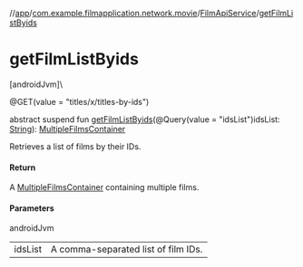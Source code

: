 //[app](../../../index.md)/[com.example.filmapplication.network.movie](../index.md)/[FilmApiService](index.md)/[getFilmListByids](get-film-list-byids.md)

# getFilmListByids

[androidJvm]\

@GET(value = &quot;titles/x/titles-by-ids&quot;)

abstract suspend fun [getFilmListByids](get-film-list-byids.md)(@Query(value = &quot;idsList&quot;)idsList: [String](https://kotlinlang.org/api/latest/jvm/stdlib/kotlin/-string/index.html)): [MultipleFilmsContainer](../../com.example.filmapplication.model.film/-multiple-films-container/index.md)

Retrieves a list of films by their IDs.

#### Return

A [MultipleFilmsContainer](../../com.example.filmapplication.model.film/-multiple-films-container/index.md) containing multiple films.

#### Parameters

androidJvm

| | |
|---|---|
| idsList | A comma-separated list of film IDs. |
